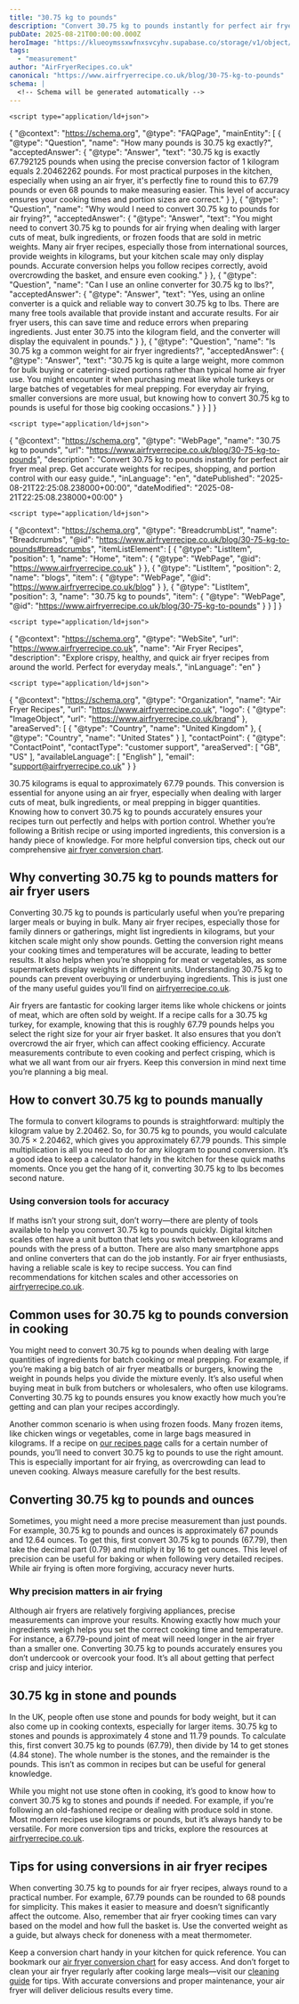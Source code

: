 ```yaml
---
title: "30.75 kg to pounds"
description: "Convert 30.75 kg to pounds instantly for perfect air fryer meal prep. Get accurate weights for recipes, shopping, and portion control with our easy guide."
pubDate: 2025-08-21T00:00:00.000Z
heroImage: "https://klueoymssxwfnxsvcyhv.supabase.co/storage/v1/object/public/Shmucket/30-75-kg-to-pounds.webp"
tags:
  - "measurement"
author: "AirFryerRecipes.co.uk"
canonical: "https://www.airfryerrecipe.co.uk/blog/30-75-kg-to-pounds"
schema: |
  <!-- Schema will be generated automatically -->
---
```

<script type="application/ld+json">
{
    "@context": "https://schema.org",
    "@type": "BlogPosting",
    "url": "https://www.airfryerrecipe.co.uk/blog/30-75-kg-to-pounds",
    "mainEntityOfPage": {
        "@type": "WebPage",
        "@id": "https://www.airfryerrecipe.co.uk/blog/30-75-kg-to-pounds"
    },
    "headline": "Quick 30.75 kg to Pounds Conversion for Air Fryer Cooking",
    "description": "Convert 30.75 kg to pounds instantly for perfect air fryer meal prep. Get accurate weights for recipes, shopping, and portion control with our easy guide.",
    "author": {
        "@type": "Person",
        "name": "AirFryerRecipes.co.uk",
        "url": "https://www.airfryerrecipe.co.uk/about",
        "image": {
            "@type": "ImageObject",
            "url": "https://klueoymssxwfnxsvcyhv.supabase.co/storage/v1/object/public/Shmucket/Me.jpg"
        }
    },
    "publisher": {
        "@type": "Organization",
        "name": "Air Fryer Recipe",
        "logo": {
            "@type": "ImageObject",
            "url": "https://cdn.prod.website-files.com/68224a465dfe9a7ab4f57570/6844191451a8b2f1e37e63cc_Untitled%20design%20-%202025-06-05T205644.948%20(1).png"
        }
    },
    "datePublished": "2025-08-21T22:25:08.238Z",
    "dateModified": "2025-08-21T22:25:08.238Z",
    "image": {
        "@type": "ImageObject",
        "url": "https://klueoymssxwfnxsvcyhv.supabase.co/storage/v1/object/public/Shmucket/30-75-kg-to-pounds.webp"
    },
    "about": {
        "@type": "Thing",
        "name": "Measurement"
    },
    "articleSection": "Measurement",
    "inLanguage": "en-GB"
}
</script>

    <script type="application/ld+json">
{
    "@context": "https://schema.org",
    "@type": "FAQPage",
    "mainEntity": [
        {
            "@type": "Question",
            "name": "How many pounds is 30.75 kg exactly?",
            "acceptedAnswer": {
                "@type": "Answer",
                "text": "30.75 kg is exactly 67.792125 pounds when using the precise conversion factor of 1 kilogram equals 2.20462262 pounds. For most practical purposes in the kitchen, especially when using an air fryer, it's perfectly fine to round this to 67.79 pounds or even 68 pounds to make measuring easier. This level of accuracy ensures your cooking times and portion sizes are correct."
            }
        },
        {
            "@type": "Question",
            "name": "Why would I need to convert 30.75 kg to pounds for air frying?",
            "acceptedAnswer": {
                "@type": "Answer",
                "text": "You might need to convert 30.75 kg to pounds for air frying when dealing with larger cuts of meat, bulk ingredients, or frozen foods that are sold in metric weights. Many air fryer recipes, especially those from international sources, provide weights in kilograms, but your kitchen scale may only display pounds. Accurate conversion helps you follow recipes correctly, avoid overcrowding the basket, and ensure even cooking."
            }
        },
        {
            "@type": "Question",
            "name": "Can I use an online converter for 30.75 kg to lbs?",
            "acceptedAnswer": {
                "@type": "Answer",
                "text": "Yes, using an online converter is a quick and reliable way to convert 30.75 kg to lbs. There are many free tools available that provide instant and accurate results. For air fryer users, this can save time and reduce errors when preparing ingredients. Just enter 30.75 into the kilogram field, and the converter will display the equivalent in pounds."
            }
        },
        {
            "@type": "Question",
            "name": "Is 30.75 kg a common weight for air fryer ingredients?",
            "acceptedAnswer": {
                "@type": "Answer",
                "text": "30.75 kg is quite a large weight, more common for bulk buying or catering-sized portions rather than typical home air fryer use. You might encounter it when purchasing meat like whole turkeys or large batches of vegetables for meal prepping. For everyday air frying, smaller conversions are more usual, but knowing how to convert 30.75 kg to pounds is useful for those big cooking occasions."
            }
        }
    ]
}
</script>

    <script type="application/ld+json">
{
    "@context": "https://schema.org",
    "@type": "WebPage",
    "name": "30.75 kg to pounds",
    "url": "https://www.airfryerrecipe.co.uk/blog/30-75-kg-to-pounds",
    "description": "Convert 30.75 kg to pounds instantly for perfect air fryer meal prep. Get accurate weights for recipes, shopping, and portion control with our easy guide.",
    "inLanguage": "en",
    "datePublished": "2025-08-21T22:25:08.238000+00:00",
    "dateModified": "2025-08-21T22:25:08.238000+00:00"
}
</script>

    <script type="application/ld+json">
{
    "@context": "https://schema.org",
    "@type": "BreadcrumbList",
    "name": "Breadcrumbs",
    "@id": "https://www.airfryerrecipe.co.uk/blog/30-75-kg-to-pounds#breadcrumbs",
    "itemListElement": [
        {
            "@type": "ListItem",
            "position": 1,
            "name": "Home",
            "item": {
                "@type": "WebPage",
                "@id": "https://www.airfryerrecipe.co.uk"
            }
        },
        {
            "@type": "ListItem",
            "position": 2,
            "name": "blogs",
            "item": {
                "@type": "WebPage",
                "@id": "https://www.airfryerrecipe.co.uk/blog"
            }
        },
        {
            "@type": "ListItem",
            "position": 3,
            "name": "30.75 kg to pounds",
            "item": {
                "@type": "WebPage",
                "@id": "https://www.airfryerrecipe.co.uk/blog/30-75-kg-to-pounds"
            }
        }
    ]
}
</script>

    <script type="application/ld+json">
{
    "@context": "https://schema.org",
    "@type": "WebSite",
    "url": "https://www.airfryerrecipe.co.uk",
    "name": "Air Fryer Recipes",
    "description": "Explore crispy, healthy, and quick air fryer recipes from around the world. Perfect for everyday meals.",
    "inLanguage": "en"
}
</script>

    <script type="application/ld+json">
{
    "@context": "https://schema.org",
    "@type": "Organization",
    "name": "Air Fryer Recipes",
    "url": "https://www.airfryerrecipe.co.uk",
    "logo": {
        "@type": "ImageObject",
        "url": "https://www.airfryerrecipe.co.uk/brand"
    },
    "areaServed": [
        {
            "@type": "Country",
            "name": "United Kingdom"
        },
        {
            "@type": "Country",
            "name": "United States"
        }
    ],
    "contactPoint": {
        "@type": "ContactPoint",
        "contactType": "customer support",
        "areaServed": [
            "GB",
            "US"
        ],
        "availableLanguage": [
            "English"
        ],
        "email": "support@airfryerrecipe.co.uk"
    }
}
</script>

<p>30.75 kilograms is equal to approximately 67.79 pounds. This conversion is essential for anyone using an air fryer, especially when dealing with larger cuts of meat, bulk ingredients, or meal prepping in bigger quantities. Knowing how to convert 30.75 kg to pounds accurately ensures your recipes turn out perfectly and helps with portion control. Whether you’re following a British recipe or using imported ingredients, this conversion is a handy piece of knowledge. For more helpful conversion tips, check out our comprehensive <a href="https://www.airfryerrecipe.co.uk/air-fryer-conversion-chart">air fryer conversion chart</a>.</p>

<h2>Why converting 30.75 kg to pounds matters for air fryer users</h2>
<p>Converting 30.75 kg to pounds is particularly useful when you’re preparing larger meals or buying in bulk. Many air fryer recipes, especially those for family dinners or gatherings, might list ingredients in kilograms, but your kitchen scale might only show pounds. Getting the conversion right means your cooking times and temperatures will be accurate, leading to better results. It also helps when you’re shopping for meat or vegetables, as some supermarkets display weights in different units. Understanding 30.75 kg to pounds can prevent overbuying or underbuying ingredients. This is just one of the many useful guides you’ll find on <a href="https://www.airfryerrecipe.co.uk/">airfryerrecipe.co.uk</a>.</p>

<p>Air fryers are fantastic for cooking larger items like whole chickens or joints of meat, which are often sold by weight. If a recipe calls for a 30.75 kg turkey, for example, knowing that this is roughly 67.79 pounds helps you select the right size for your air fryer basket. It also ensures that you don’t overcrowd the air fryer, which can affect cooking efficiency. Accurate measurements contribute to even cooking and perfect crisping, which is what we all want from our air fryers. Keep this conversion in mind next time you’re planning a big meal.</p>

<h2>How to convert 30.75 kg to pounds manually</h2>
<p>The formula to convert kilograms to pounds is straightforward: multiply the kilogram value by 2.20462. So, for 30.75 kg to pounds, you would calculate 30.75 × 2.20462, which gives you approximately 67.79 pounds. This simple multiplication is all you need to do for any kilogram to pound conversion. It’s a good idea to keep a calculator handy in the kitchen for these quick maths moments. Once you get the hang of it, converting 30.75 kg to lbs becomes second nature.</p>

<h3>Using conversion tools for accuracy</h3>
<p>If maths isn’t your strong suit, don’t worry—there are plenty of tools available to help you convert 30.75 kg to pounds quickly. Digital kitchen scales often have a unit button that lets you switch between kilograms and pounds with the press of a button. There are also many smartphone apps and online converters that can do the job instantly. For air fryer enthusiasts, having a reliable scale is key to recipe success. You can find recommendations for kitchen scales and other accessories on <a href="https://www.airfryerrecipe.co.uk/">airfryerrecipe.co.uk</a>.</p>

<h2>Common uses for 30.75 kg to pounds conversion in cooking</h2>
<p>You might need to convert 30.75 kg to pounds when dealing with large quantities of ingredients for batch cooking or meal prepping. For example, if you’re making a big batch of air fryer meatballs or burgers, knowing the weight in pounds helps you divide the mixture evenly. It’s also useful when buying meat in bulk from butchers or wholesalers, who often use kilograms. Converting 30.75 kg to pounds ensures you know exactly how much you’re getting and can plan your recipes accordingly.</p>

<p>Another common scenario is when using frozen foods. Many frozen items, like chicken wings or vegetables, come in large bags measured in kilograms. If a recipe on <a href="https://www.airfryerrecipe.co.uk/recipes">our recipes page</a> calls for a certain number of pounds, you’ll need to convert 30.75 kg to pounds to use the right amount. This is especially important for air frying, as overcrowding can lead to uneven cooking. Always measure carefully for the best results.</p>

<h2>Converting 30.75 kg to pounds and ounces</h2>
<p>Sometimes, you might need a more precise measurement than just pounds. For example, 30.75 kg to pounds and ounces is approximately 67 pounds and 12.64 ounces. To get this, first convert 30.75 kg to pounds (67.79), then take the decimal part (0.79) and multiply it by 16 to get ounces. This level of precision can be useful for baking or when following very detailed recipes. While air frying is often more forgiving, accuracy never hurts.</p>

<h3>Why precision matters in air frying</h3>
<p>Although air fryers are relatively forgiving appliances, precise measurements can improve your results. Knowing exactly how much your ingredients weigh helps you set the correct cooking time and temperature. For instance, a 67.79-pound joint of meat will need longer in the air fryer than a smaller one. Converting 30.75 kg to pounds accurately ensures you don’t undercook or overcook your food. It’s all about getting that perfect crisp and juicy interior.</p>

<h2>30.75 kg in stone and pounds</h2>
<p>In the UK, people often use stone and pounds for body weight, but it can also come up in cooking contexts, especially for larger items. 30.75 kg to stones and pounds is approximately 4 stone and 11.79 pounds. To calculate this, first convert 30.75 kg to pounds (67.79), then divide by 14 to get stones (4.84 stone). The whole number is the stones, and the remainder is the pounds. This isn’t as common in recipes but can be useful for general knowledge.</p>

<p>While you might not use stone often in cooking, it’s good to know how to convert 30.75 kg to stones and pounds if needed. For example, if you’re following an old-fashioned recipe or dealing with produce sold in stone. Most modern recipes use kilograms or pounds, but it’s always handy to be versatile. For more conversion tips and tricks, explore the resources at <a href="https://www.airfryerrecipe.co.uk/">airfryerrecipe.co.uk</a>.</p>

<h2>Tips for using conversions in air fryer recipes</h2>
<p>When converting 30.75 kg to pounds for air fryer recipes, always round to a practical number. For example, 67.79 pounds can be rounded to 68 pounds for simplicity. This makes it easier to measure and doesn’t significantly affect the outcome. Also, remember that air fryer cooking times can vary based on the model and how full the basket is. Use the converted weight as a guide, but always check for doneness with a meat thermometer.</p>

<p>Keep a conversion chart handy in your kitchen for quick reference. You can bookmark our <a href="https://www.airfryerrecipe.co.uk/air-fryer-conversion-chart">air fryer conversion chart</a> for easy access. And don’t forget to clean your air fryer regularly after cooking large meals—visit our <a href="https://www.airfryerrecipe.co.uk/air-fryer-cleaner">cleaning guide</a> for tips. With accurate conversions and proper maintenance, your air fryer will deliver delicious results every time.</p>
